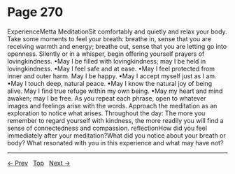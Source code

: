 # Page 270

ExperienceMetta MeditationSit comfortably and quietly and relax your body. Take some moments to feel your breath: breathe in, sense that you are receiving warmth and energy; breathe out, sense that you are letting go into openness. Silently or in a whisper, begin offering yourself prayers of lovingkindness. •May I be filled with lovingkindness; may I be held in lovingkindness. •May I feel safe and at ease. •May I feel protected from inner and outer harm. May I be happy. •May I accept myself just as I am. •May I touch deep, natural peace. •May I know the natural joy of being alive. May I find true refuge within my own being. •May my heart and mind awaken; may I be free. As you repeat each phrase, open to whatever images and feelings arise with the words. Approach the meditation as an exploration to notice what arises. Throughout the day: The more you remember to regard yourself with kindness, the more readily you will find a sense of connectedness and compassion. reflectionHow did you feel immediately after your meditation?What did you notice about your breath or body?
What resonated with you in this experience and what may have not?


---
[← Prev](/pages/page-269.md) &nbsp; [Top](/index.md) &nbsp; [Next →](/pages/page-271.md)
